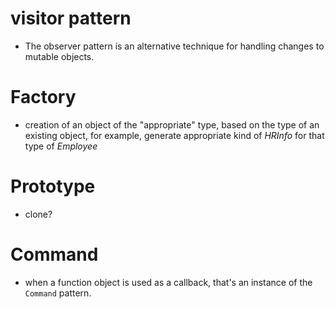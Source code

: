 
# visitor pattern
* The observer pattern is an alternative technique for handling changes to mutable objects.

# Factory
* creation of an object of the "appropriate" type, based on the type of an
  existing object, for example, generate appropriate kind of *HRInfo* for that
  type of *Employee*
# Prototype
* clone?
# Command
* when a function object is used as a callback, that's an instance of the
  `Command` pattern.
